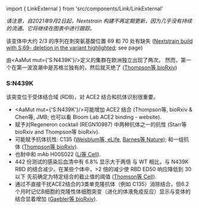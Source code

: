import { LinkExternal } from 'src/components/Link/LinkExternal'

_请注意，自2021年9月2日起，Nextstrain 构建不再定期更新，因为几乎没有持续的流通。它将继续在图表中进行跟踪。_

该变体中大约 2/3 的序列在刺突氨基酸位置 69 和 70 处有缺失 ([Nextstrain build with S:69- deletion in the variant highlighted](https://nextstrain.org/groups/neherlab/ncov/S.N439K?c=gt-S_69&label=clade:S.N439K); see <Mut name="S:H69-"/> page)

由<AaMut mut={'S:N439K'}/>定义的集群在欧洲独立出现了两次。 然而，第一个在第一波浪潮中是苏格兰独有的，然后就灭绝了 ([Thompson等 bioRxiv](https://www.biorxiv.org/content/10.1101/2020.11.04.355842v1))

### S:N439K
该突变位于受体结合域 (RDB)，对 ACE2 结合和抗体识别很重要。

- <AaMut mut={'S:N439K'}/>可能增加 ACE2 结合 (<LinkExternal href="https://www.biorxiv.org/content/10.1101/2020.11.04.355842v1">Thompson等, bioRxiv</LinkExternal> & <LinkExternal href="https://www.sciencedirect.com/science/article/pii/S0022283620304563">Chen等, JMB</LinkExternal>; 也可以看 <LinkExternal href="https://jbloomlab.github.io/SARS-CoV-2-RBD_DMS/">Bloom Lab ACE2 binding - website</LinkExternal>).
- 赋予对Regeneron cocktail (REGN10987) 中两种抗体之一的抗性 (<LinkExternal href="https://www.biorxiv.org/content/10.1101/2020.11.30.405472v1.full">Starr等 bioRxiv</LinkExternal> and <LinkExternal href="https://www.biorxiv.org/content/10.1101/2020.11.04.355842v1">Thompson等 bioRxiv</LinkExternal>).
- 可能赋予抗体抗性: C135 ([Weisblum等, eLife](https://elifesciences.org/articles/61312), [Barnes等 Nature](https://www.nature.com/articles/s41586-020-2852-1)); 和一组抗体 ([Thompson等 bioRxiv](https://www.biorxiv.org/content/10.1101/2020.11.04.355842v1)). 
- 也耐中和 mAb H00S022
([Li等 Cell](https://www.sciencedirect.com/science/article/abs/pii/S0092867420308771)).
- 442 份测试的感染后血清中有 6.8% 显示大于两倍
与 WT 相比，与 N439K RBD 的结合减少。在某些个体中，>2 倍的减少使 RBD ED50 响应降低到 30 以下
先前确定为特定结合的截止值的阈值
([Thomson等 Cell](https://www.cell.com/cell/fulltext/S0092-8674(21)00080-5)).
- 通过不直接干扰ACE2结合的3类单克隆抗体（例如 C135）消除结合，但6.2个月时记忆B细胞的克隆性体细胞突变（进化的体液免疫反应）显示与变体的结合显着增加 ([Gaebler等 bioRxiv](https://www.biorxiv.org/content/10.1101/2020.11.03.367391v2)).
